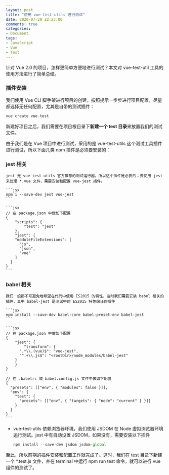 ```yaml
---
layout: post
title: "使用 vue-test-utils 进行测试"
date: 2020-07-29 22:23:00
comments: true
categories: 
- Document
tags:
- JavaScript
- Vue
- Test
---
```


针对 Vue 2.0 的项目，怎样更简单方便地进行测试？本文对 vue-test-util 工具的使用方法进行了简单总结。

<!-- more -->

### 插件安装

我们使用 Vue CLI 脚手架进行项目的创建，按照提示一步步进行项目配置，尽量都选择无任何配置，尤其是自带的测试插件：

```jsx
vue create vue-test
```

新建好项目之后，我们需要在项目根目录下**新建一个 test 目录**来放置我们的测试文件。

由于我们是在 Vue 项目中进行测试，采用的是 vue-test-utils 这个测试工具插件进行测试，所以下面几类 npm 插件是必须要安装的：

### jest 相关

    jest 是 vue-test-utils 官方推荐的测试运行器，所以这个插件是必要的；要使用 jest 来处理 *.vue 文件，需要安装和配置 vue-jest 插件。

    ```jsx
    npm i --save-dev jest vue-jest
    ```

    ```jsx
    // 在 package.json 中做如下配置
    {
    	"scripts": {
    		"test": "jest"
    	},
    	"jest": {
        "moduleFileExtensions": [
          "js",
          "json",
          "vue"
        ]
      }
    }
    ```

### babel 相关

    我们一般都不可避免地希望在代码中使用 ES2015 的特性，这时我们需要安装 babel 相关的插件，其中 babel-jest 是测试中的 ES2015 特性编译的插件

    ```jsx
    npm install --save-dev babel-core babel-preset-env babel-jest
    ```

    ```jsx
    // 在 package.json 中做如下配置
    {
    	"jest": {
    		"transform": {
          ".*\\.(vue)$": "vue-jest",
          "^.+\\.js$": "<rootDir>/node_modules/babel-jest"
        }
    	}
    }

    // 在 .babelrc 或 babel.config.js 文件中做如下配置
    {
      "presets": [["env", { "modules": false }]],
      "env": {
        "test": {
          "presets": [["env", { "targets": { "node": "current" } }]]
        }
      }
    }
    ```

- vue-test-utils 依赖浏览器环境，我们使用 JSDOM 在 Node 虚拟浏览器环境运行测试。jest 中有自动设置 JSDOM，如果没有，需要安装以下插件

    ```jsx
    npm install --save-dev jsdom jsdom-global
    ```

至此，所以前期的插件安装和配置工作就完成了。这时，我们在 test 目录下新建一个 *.test.js 文件，并在 terminal 中运行 npm run test 命令，就可以进行 vue 组件的测试了。